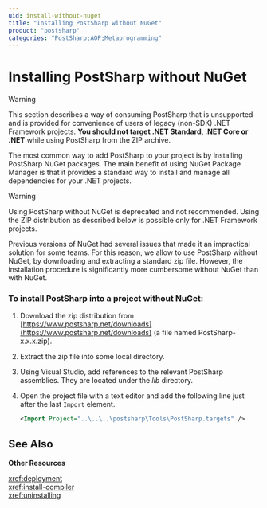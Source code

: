 ```yaml
---
uid: install-without-nuget
title: "Installing PostSharp without NuGet"
product: "postsharp"
categories: "PostSharp;AOP;Metaprogramming"
---
```

# Installing PostSharp without NuGet

> [!WARNING]
> This section describes a way of consuming PostSharp that is unsupported and is provided for convenience of users of legacy (non-SDK) .NET Framework projects. 
> **You should not target .NET Standard, .NET Core or .NET** while using PostSharp from the ZIP archive.

The most common way to add PostSharp to your project is by installing PostSharp NuGet packages. The main benefit of using NuGet Package Manager is that it provides a standard way to install and manage all dependencies for your .NET projects.

> [!WARNING]
> Using PostSharp without NuGet is deprecated and not recommended. Using the ZIP distribution as described below is possible only for .NET Framework projects.

Previous versions of NuGet had several issues that made it an impractical solution for some teams. For this reason, we allow to use PostSharp without NuGet, by downloading and extracting a standard zip file. However, the installation procedure is significantly more cumbersome without NuGet than with NuGet.

### To install PostSharp into a project without NuGet:

1. Download the zip distribution from [https://www.postsharp.net/downloads](https://www.postsharp.net/downloads) (a file named PostSharp-x.x.x.zip). 


2. Extract the zip file into some local directory.


3. Using Visual Studio, add references to the relevant PostSharp assemblies. They are located under the *lib* directory. 


4. Open the project file with a text editor and add the following line just after the last `Import` element. 

    ```xml
    <Import Project="..\..\..\postsharp\Tools\PostSharp.targets" />
    ```

## See Also

**Other Resources**

<xref:deployment>
<br><xref:install-compiler>
<br><xref:uninstalling>
<br>